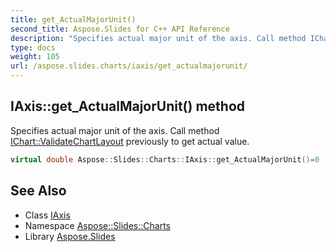 ```yaml
---
title: get_ActualMajorUnit()
second_title: Aspose.Slides for C++ API Reference
description: "Specifies actual major unit of the axis. Call method IChart::ValidateChartLayout previously to get actual value."
type: docs
weight: 105
url: /aspose.slides.charts/iaxis/get_actualmajorunit/
---
```

## IAxis::get_ActualMajorUnit() method


Specifies actual major unit of the axis. Call method [IChart::ValidateChartLayout](../../ichart/validatechartlayout/) previously to get actual value.

```cpp
virtual double Aspose::Slides::Charts::IAxis::get_ActualMajorUnit()=0
```

## See Also

* Class [IAxis](../)
* Namespace [Aspose::Slides::Charts](../../)
* Library [Aspose.Slides](../../../)